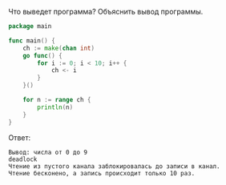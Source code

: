 Что выведет программа? Объяснить вывод программы.

```go
package main

func main() {
	ch := make(chan int)
	go func() {
		for i := 0; i < 10; i++ {
			ch <- i
		}
	}()

	for n := range ch {
		println(n)
	}
}
```

Ответ:
```
Вывод: числа от 0 до 9
deadlock
Чтение из пустого канала заблокировалась до записи в канал.
Чтение бесконено, а запись происходит только 10 раз.

```
